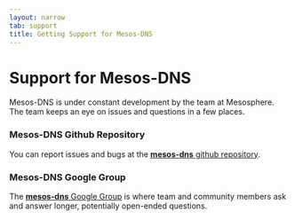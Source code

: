 ```yaml
---
layout: narrow
tab: support
title: Getting Support for Mesos-DNS
---
```


# Support for Mesos-DNS

Mesos-DNS is under constant development by the team at Mesosphere. The team keeps
an eye on issues and questions in a few places.

### Mesos-DNS Github Repository

You can report issues and bugs at the [**mesos-dns** github repository](https://github.com/mesosphere/mesos-dns). 


### Mesos-DNS Google Group

The [**mesos-dns** Google Group](https://groups.google.com/forum/#!forum/mesos-dns)
is where team and community members ask and answer longer, potentially open-ended
questions.

